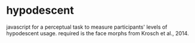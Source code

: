 # hypodescent

javascript for a perceptual task to measure participants' levels of hypodescent usage. required is the face morphs from Krosch et al., 2014. 
